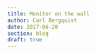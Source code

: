 ```yaml
---
title: Monitor on the wall
author: Carl Bergquist
date: 2017-06-20
section: blog
draft: true
---
```



